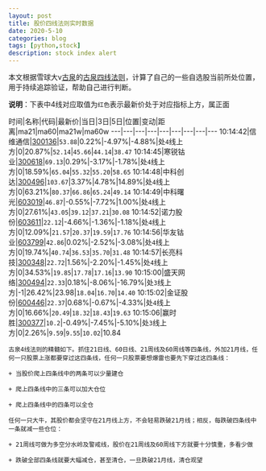 ```yaml
---
layout: post
title: 股价四线法则实时数据
date: 2020-5-10
categories: blog
tags: [python,stock]
description: stock index alert
---
```



本文根据雪球大v[古泉](https://xueqiu.com/u/7148646888)的[古泉四线法则](https://xueqiu.com/7148646888/130498192)，计算了自己的一些自选股当前所处位置，用于持续追踪验证，帮助自己进行判断。

**说明**：下表中4线对应取值为`红色`表示最新价处于对应指标上方，属正面

时间|名称|代码|最新价|当日|3日|5日|位置|变动|距离|ma21|ma60|ma21w|ma60w
---|---|---|---|---|---|---|---|---
10:14:42|信维通信|[300136](https://xueqiu.com/S/SZ300136)|`53.88`|0.22%|-4.97%|-4.88%|处`4`线上方|0|20.87%|`52.14`|`45.66`|`44.14`|`38.47`
10:14:45|寒锐钴业|[300618](https://xueqiu.com/S/SZ300618)|`69.13`|0.29%|-3.17%|-1.78%|处`4`线上方|0|18.59%|`65.04`|`55.32`|`55.20`|`58.65`
10:14:48|中科创达|[300496](https://xueqiu.com/S/SZ300496)|`103.67`|3.37%|4.78%|14.89%|处`4`线上方|0|63.21%|`80.37`|`66.86`|`65.24`|`49.14`
10:14:49|中科曙光|[603019](https://xueqiu.com/S/SH603019)|`46.87`|-0.55%|-7.72%|1.00%|处`4`线上方|0|27.61%|`43.05`|`39.12`|`37.21`|`30.08`
10:14:52|诺力股份|[603611](https://xueqiu.com/S/SH603611)|`22.12`|-4.66%|-1.36%|-1.18%|处`4`线上方|0|12.09%|`21.57`|`20.37`|`19.59`|`17.76`
10:14:56|华友钴业|[603799](https://xueqiu.com/S/SH603799)|`42.86`|0.02%|-2.52%|-3.08%|处`4`线上方|0|19.74%|`40.74`|`36.53`|`35.70`|`31.48`
10:14:57|长亮科技|[300348](https://xueqiu.com/S/SZ300348)|`22.72`|1.56%|-2.20%|-1.45%|处`4`线上方|0|34.53%|`19.85`|`17.78`|`17.16`|`13.90`
10:15:00|盛天网络|[300494](https://xueqiu.com/S/SZ300494)|`22.33`|0.18%|-8.06%|-16.79%|处`3`线上方|-1|26.42%|23.98|`18.04`|`16.70`|`14.40`
10:15:02|金证股份|[600446](https://xueqiu.com/S/SH600446)|`22.37`|0.68%|-0.67%|-4.33%|处`4`线上方|0|16.66%|`20.49`|`18.32`|`18.43`|`19.63`
10:15:06|赢时胜|[300377](https://xueqiu.com/S/SZ300377)|`10.2`|-0.49%|-7.45%|-5.10%|处`3`线上方|0|2.26%|`9.59`|`9.55`|`10.02`|10.84

```
古泉4线法则的精髓如下。抓住21日线、60日线、21周线及60周线等四条线，外加21月线，任何一只股票上涨都要穿过这四条线，任何一只股票要想爆雷也要先下穿过这四条线：

+ 当股价爬上四条线中的两条可以少量建仓

+ 爬上四条线中的三条可以加大仓位

+ 爬上四条线中的四条可以全仓

任何一只大牛，其股价都会坚守在21月线上方，不会轻易跌破21月线；相反，每跌破四条线中一条就减一些仓位：

+ 21周线可做为多空分水岭及警戒线，股价在21周线及60周线下方就要十分慎重，多看少做

+ 跌破全部四条线就要大幅减仓，甚至清仓，一旦跌破21月线，清仓观望
```